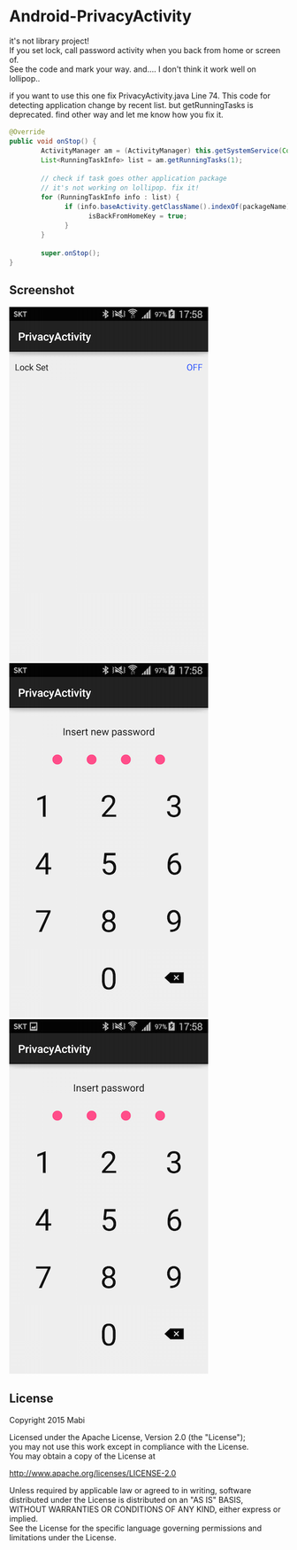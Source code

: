 # Android-PrivacyActivity
it's not library project!<br/>
If you set lock, call password activity when you back from home or screen of.<br/>
See the code and mark your way. and.... I don't think it work well on lollipop..

if you want to use this one fix PrivacyActivity.java Line 74. This code for detecting application change by recent list. but getRunningTasks is deprecated. find other way and let me know how you fix it.
```java
@Override
public void onStop() {
		ActivityManager am = (ActivityManager) this.getSystemService(Context.ACTIVITY_SERVICE);
		List<RunningTaskInfo> list = am.getRunningTasks(1);

		// check if task goes other application package
		// it's not working on lollipop. fix it!
		for (RunningTaskInfo info : list) {
			  if (info.baseActivity.getClassName().indexOf(packageName) < 0) {
				    isBackFromHomeKey = true;
			  }
		}
		
		super.onStop();
}
```

## Screenshot
![](./screenshot_04.png)<br/>
![](./screenshot_05.png)<br/>
![](./screenshot_06.png)<br/>

## License
Copyright 2015 Mabi

Licensed under the Apache License, Version 2.0 (the "License");<br/>
you may not use this work except in compliance with the License.<br/>
You may obtain a copy of the License at

http://www.apache.org/licenses/LICENSE-2.0

Unless required by applicable law or agreed to in writing, software<br/>
distributed under the License is distributed on an "AS IS" BASIS,<br/>
WITHOUT WARRANTIES OR CONDITIONS OF ANY KIND, either express or implied.<br/>
See the License for the specific language governing permissions and<br/>
limitations under the License.
